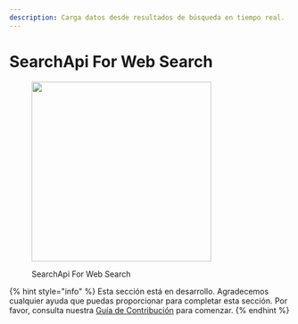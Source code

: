 ```yaml
---
description: Carga datos desde resultados de búsqueda en tiempo real.
---
```


# SearchApi For Web Search

<figure><img src="../../../.gitbook/assets/image--8---1---1---1---1---1---1-.png" alt="" width="322"><figcaption><p>SearchApi For Web Search</p></figcaption></figure>

{% hint style="info" %}
Esta sección está en desarrollo. Agradecemos cualquier ayuda que puedas proporcionar para completar esta sección. Por favor, consulta nuestra [Guía de Contribución](../../../contributing/) para comenzar.
{% endhint %}
